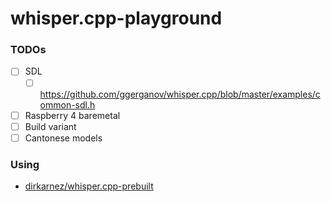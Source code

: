 whisper.cpp-playground
======================
### TODOs
- [ ] SDL
  - [ ] https://github.com/ggerganov/whisper.cpp/blob/master/examples/common-sdl.h
- [ ] Raspberry 4 baremetal
- [ ] Build variant
- [ ] Cantonese models
### Using
- [dirkarnez/whisper.cpp-prebuilt](https://github.com/dirkarnez/whisper.cpp-prebuilt)
